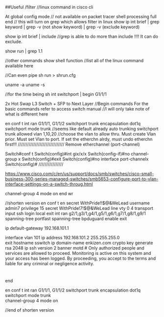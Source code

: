 ##Useful
/filter            //linux command in cisco cli

At global config mode // not available on packet tracer
shell processing full
end
// this will turn on grep which allows filter in linux
show ip int brief | grep keyword | grep -v (not show keyword) | grep -v (exclude keyword)

show ip int brief | include    //grep is able to do more than include !!!! It can do exclude.

show run | grep 1.1

//other commands
show shell function //list all of the linux command available here

//Can even pipe
sh run > shrun.cfg

uname -a
uname -s

//for the time being
sh int switchport | begin G1/1/1

2x Hot Swap L3 Switch + SFP to Next Layer
//Begin commands For the basic commands refer to access switch manual
//I will only take note of what is different here

en
conf t
int ran G1/1/1, G1/1/2
switchport trunk encapsulation dot1q
switchport mode trunk                     //seems like default already auto trunking
switchport trunk allowed vlan 1,10,20    //choose the vlan to allow thru. Must create Vlan prior. Must set Vlan to port. If set the etherchn alrdy, must undo etherchn first!!!
//////////////////////////////
Remove etherchannel (port-channel)

Switch#conf t
Switch(config)#int gix/x/x
Switch(config-if)#no channel-group x
Switch(config)#exit
Switch(config)#no interface port-channelx
Switch(config)#
////////////////

https://www.cisco.com/c/en/us/support/docs/smb/switches/cisco-small-business-300-series-managed-switches/smb5653-configure-port-to-vlan-interface-settings-on-a-switch-throug.html

channel-group 4 mode on
end
wr

//shorten version
en
conf t
en secret WithPride!!$@&WeLead
username admin7 privilege 15 secret WithPride!7!$@&WeLead
line vty 0 4
transport input ssh
login local
exit
int ran g2/1,g3/1,g4/1,g5/1,g6/1,g7/1,g8/1,g9/1
spanning-tree portfast
spanning-tree bpduguard enable
exit

ip default-gateway 192.168.101.1

interface vlan 101
ip address 192.168.101.2 255.255.255.0                  
exit
hostname sswitch
ip domain-name enkizen.com
crypto key generate rsa
2048
ip ssh version 2
banner motd #
Only authorized people and services are allowed to proceed.
Monitoring is active on this system and your access has been logged.
By proceeding, you accept to the terms and liable for any criminal or negligence activity.
#
end


en
conf t
int ran G1/1/1, G1/1/2
switchport trunk encapsulation dot1q
switchport mode trunk                   
channel-group 4 mode on


//end of shorten version
